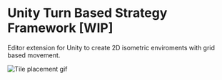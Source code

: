 # Unity Turn Based Strategy Framework [WIP]
Editor extension for Unity to create 2D isometric enviroments with grid based movement.

![Tile placement gif](https://media.giphy.com/media/C8og8AdbZWby7VV9jH/giphy.gif)
